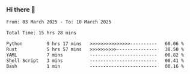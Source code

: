 ### Hi there 👋

<!--
**ututono/ututono** is a ✨ _special_ ✨ repository because its `README.md` (this file) appears on your GitHub profile.

Here are some ideas to get you started:

- 🔭 I’m currently working on ...
- 🌱 I’m currently learning ...
- 👯 I’m looking to collaborate on ...
- 🤔 I’m looking for help with ...
- 💬 Ask me about ...
- 📫 How to reach me: ...
- 😄 Pronouns: ...
- ⚡ Fun fact: ...
-->



<!--START_SECTION:waka-->

```txt
From: 03 March 2025 - To: 10 March 2025

Total Time: 15 hrs 28 mins

Python         9 hrs 17 mins   >>>>>>>>>>>>>>>----------   60.06 %
Rust           5 hrs 57 mins   >>>>>>>>>>---------------   38.50 %
YAML           7 mins          -------------------------   00.82 %
Shell Script   3 mins          -------------------------   00.41 %
Bash           1 min           -------------------------   00.16 %
```

<!--END_SECTION:waka-->
